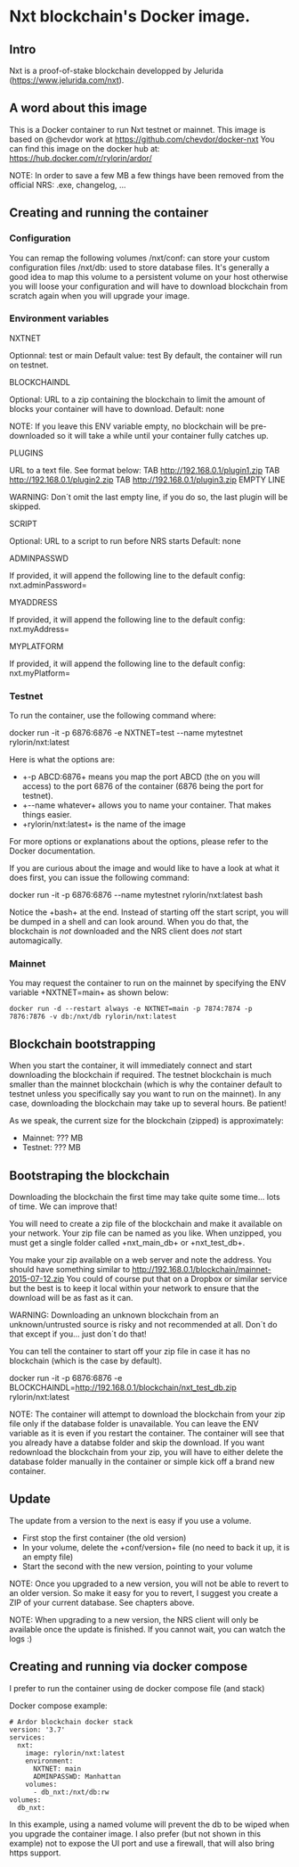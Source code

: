 # Nxt blockchain's Docker image.

## Intro
Nxt is a proof-of-stake blockchain developped by Jelurida (https://www.jelurida.com/nxt).

## A word about this image
This is a Docker container to run Nxt testnet or mainnet. This image is based on @chevdor work at https://github.com/chevdor/docker-nxt
You can find this image on the docker hub at: https://hub.docker.com/r/rylorin/ardor/

NOTE: In order to save a few MB a few things have been removed from the official NRS: .exe, changelog, ...

## Creating and running the container

### Configuration

You can remap the following volumes
/nxt/conf: can store your custom configuration files
/nxt/db: used to store database files. It's generally a good idea to map this volume to a persistent volume on your host otherwise you will loose your configuration and will have to download blockchain from scratch again when you will upgrade your image.

### Environment variables

NXTNET

Optionnal: test or main
Default value: test
By default, the container will run on testnet.

BLOCKCHAINDL

Optional: URL to a zip containing the blockchain to limit the amount of blocks your container will have to download.
Default: none

NOTE: If you leave this ENV variable empty, no blockchain will be pre-downloaded so it will take a while until your container fully catches up.

PLUGINS

URL to a text file. See format below:
<sha256> TAB http://192.168.0.1/plugin1.zip
<sha256> TAB http://192.168.0.1/plugin2.zip
<sha256> TAB http://192.168.0.1/plugin3.zip
EMPTY LINE

WARNING: Don´t omit the last empty line, if you do so, the last plugin will be skipped.

SCRIPT

Optional: URL to a script to run before NRS starts
Default: none

ADMINPASSWD

If provided, it will append the following line to the default config:
   nxt.adminPassword=<your pick>

MYADDRESS

If provided, it will append the following line to the default config:
   nxt.myAddress=<your pick>

MYPLATFORM

If provided, it will append the following line to the default config:
   nxt.myPlatform=<your pick>

### Testnet

To run the container, use the following command where:

   docker run -it -p 6876:6876 -e NXTNET=test --name mytestnet rylorin/nxt:latest

Here is what the options are:

* +-p ABCD:6876+ means you map the port ABCD (the on you will access) to the port 6876 of the container (6876 being the port for testnet).
* +--name whatever+ allows you to name your container. That makes things easier.
* +rylorin/nxt:latest+ is the name of the image

For more options or explanations about the options, please refer to the Docker documentation.

If you are curious about the image and would like to have a look at what it does first, you can issue the following command:

   docker run -it -p 6876:6876 --name mytestnet rylorin/nxt:latest bash

Notice the +bash+ at the end. Instead of starting off the start script, you will be dumped in a shell and can look around. When you do that, the blockchain is *not* downloaded and the NRS client does *not* start automagically.

### Mainnet

You may request the container to run on the mainnet by specifying the ENV variable +NXTNET=main+ as shown below:

	docker run -d --restart always -e NXTNET=main -p 7874:7874 -p 7876:7876 -v db:/nxt/db rylorin/nxt:latest

## Blockchain bootstrapping

When you start the container, it will immediately connect and start downloading the blockchain if required. The testnet blockchain is much smaller than the mainnet blockchain (which is why the container default to testnet unless you specifically say you want to run on the mainnet). In any case, downloading the blockchain may take up to several hours. Be patient!

As we speak, the current size for the blockchain (zipped) is approximately:

- Mainnet: ??? MB
- Testnet: ??? MB

## Bootstraping the blockchain
Downloading the blockchain the first time may take quite some time... lots of time.
We can improve that!

You will need to create a zip file of the blockchain and make it available on your network. Your zip file can be named as you like. When unzipped, you must get a single folder called +nxt_main_db+ or +nxt_test_db+.

You make your zip available on a web server and note the address. You should have something similar to http://192.168.0.1/blockchain/mainnet-2015-07-12.zip You could of course put that on a Dropbox or similar service but the best is to keep it local within your network to ensure that the download will be as fast as it can.

WARNING: Downloading an unknown blockchain from an unknown/untrusted source is risky and not recommended at all.
Don´t do that except if you... just don´t do that!

You can tell the container to start off your zip file in case it has no blockchain (which is the case by default).

   docker run -it -p 6876:6876 -e BLOCKCHAINDL=http://192.168.0.1/blockchain/nxt_test_db.zip rylorin/nxt:latest

NOTE: The container will attempt to download the blockchain from your zip file only if the database folder is unavailable.
You can leave the ENV variable as it is even if you restart the container. The container will see that you already have a databse folder and skip the download. If you want redownload the blockchain from your zip, you will have to either delete the database folder manually in the container or simple kick off a brand new container.

## Update

The update from a version to the next is easy if you use a volume.

* First stop the first container (the old version)
* In your volume, delete the +conf/version+ file (no need to back it up, it is an empty file)
* Start the second with the new version, pointing to your volume

NOTE: Once you upgraded to a new version, you will not be able to revert to an older version. So make it easy for you to revert, I suggest you create a ZIP of your current database. See chapters above.

NOTE: When upgrading to a new version, the NRS client will only be available once the update is finished. If you cannot wait, you can watch the logs :)

## Creating and running via docker compose

I prefer to run the container using de docker compose file (and stack)

Docker compose example:

	# Ardor blockchain docker stack
	version: '3.7'
	services:
	  nxt:
	    image: rylorin/nxt:latest
	    environment:
	      NXTNET: main
	      ADMINPASSWD: Manhattan
	    volumes:
	      - db_nxt:/nxt/db:rw
	volumes:
	  db_nxt:
  
In this example, using a named volume will prevent the db to be wiped when you upgrade the container image.
I also prefer (but not shown in this example) not to expose the UI port and use a firewall, that will also bring https support.